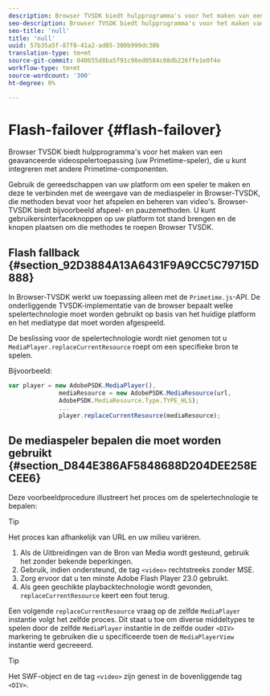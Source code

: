 ```yaml
---
description: Browser TVSDK biedt hulpprogramma's voor het maken van een geavanceerde videospelertoepassing (uw Primetime-speler), die u kunt integreren met andere Primetime-componenten.
seo-description: Browser TVSDK biedt hulpprogramma's voor het maken van een geavanceerde videospelertoepassing (uw Primetime-speler), die u kunt integreren met andere Primetime-componenten.
seo-title: 'null'
title: 'null'
uuid: 57b35a5f-87f8-41a2-ad85-300b999dc30b
translation-type: tm+mt
source-git-commit: 040655d8ba5f91c98ed0584c08db226ffe1e0f4e
workflow-type: tm+mt
source-wordcount: '300'
ht-degree: 0%

---
```



# Flash-failover {#flash-failover}

Browser TVSDK biedt hulpprogramma&#39;s voor het maken van een geavanceerde videospelertoepassing (uw Primetime-speler), die u kunt integreren met andere Primetime-componenten.

Gebruik de gereedschappen van uw platform om een speler te maken en deze te verbinden met de weergave van de mediaspeler in Browser-TVSDK, die methoden bevat voor het afspelen en beheren van video&#39;s. Browser-TVSDK biedt bijvoorbeeld afspeel- en pauzemethoden. U kunt gebruikersinterfaceknoppen op uw platform tot stand brengen en de knopen plaatsen om die methodes te roepen Browser TVSDK.

## Flash fallback {#section_92D3884A13A6431F9A9CC5C79715D888}

In Browser-TVSDK werkt uw toepassing alleen met de `Primetime.js`-API. De onderliggende TVSDK-implementatie van de browser bepaalt welke spelertechnologie moet worden gebruikt op basis van het huidige platform en het mediatype dat moet worden afgespeeld.

De beslissing voor de spelertechnologie wordt niet genomen tot u `MediaPlayer.replaceCurrentResource` roept om een specifieke bron te spelen.

Bijvoorbeeld:

```js
var player = new AdobePSDK.MediaPlayer(), 
              mediaResource = new AdobePSDK.MediaResource(url, 
              AdobePSDK.MediaResource.Type.TYPE_HLS); 
              ... 
              player.replaceCurrentResource(mediaResource);
```

## De mediaspeler bepalen die moet worden gebruikt {#section_D844E386AF5848688D204DEE258ECEE6}

Deze voorbeeldprocedure illustreert het proces om de spelertechnologie te bepalen:

>[!TIP]
>
>Het proces kan afhankelijk van URL en uw milieu variëren.

1. Als de Uitbreidingen van de Bron van Media wordt gesteund, gebruik het zonder bekende beperkingen.
1. Gebruik, indien ondersteund, de tag `<video>` rechtstreeks zonder MSE.
1. Zorg ervoor dat u ten minste Adobe Flash Player 23.0 gebruikt.
1. Als geen geschikte playbacktechnologie wordt gevonden, `replaceCurrentResource` keert een fout terug.

Een volgende `replaceCurrentResource` vraag op de zelfde `MediaPlayer` instantie volgt het zelfde proces. Dit staat u toe om diverse middeltypes te spelen door de zelfde `MediaPlayer` instantie in de zelfde ouder `<DIV>` markering te gebruiken die u specificeerde toen de `MediaPlayerView` instantie werd gecreeerd.

>[!TIP]
>
>Het SWF-object en de tag `<video>` zijn genest in de bovenliggende tag `<DIV>`.

